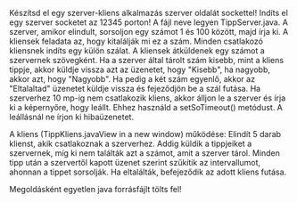 Készítsd el egy szerver-kliens alkalmazás szerver oldalát sockettel!
Indíts el egy szerver socketet az 12345 porton! A fájl neve legyen TippServer.java. A szerver, amikor elindult, sorsoljon egy számot 1 és 100 között, majd írja ki. A kliensek feladata az, hogy kitalálják mi ez a szám. Minden csatlakozó kliensnek indíts egy külön szálat. A kliensek átküldenek egy számot a szervernek szövegként. Ha a szerver által tárolt szám kisebb, mint a kliens tippje, akkor küldje vissza azt az üzenetet, hogy "Kisebb", ha nagyobb, akkor azt, hogy "Nagyobb". Ha pedig a két szám egyenlő, akkor az "Eltalaltad" üzenetet küldje vissza és fejeződjön be a szál futása. Ha szerverhez 10 mp-ig nem csatlakozik kliens, akkor álljon le a szerver és írja ki a képernyőre, hogy leállt. Ehhez használd
a setSoTimeout() metódust. A leállásnál ne írjon ki hibaüzenetet.

A kliens (TippKliens.javaView in a new window) működése: Elindít 5 darab klienst, akik csatlakoznak a szerverhez. Addig küldik a tippjeiket a szervernek, míg ki nem találták azt a számot, amit a szerver tárol. Minden tipp után a szervertől kapott üzenet szerint szűkítik az intervallumot, ahonnan a tippet sorsolják. Ha eltalálták, befejeződik az adott kliens futása.

Megoldásként egyetlen java forrásfájlt tölts fel!
